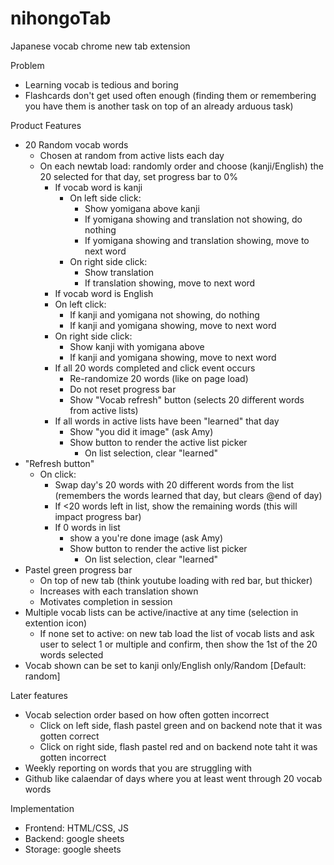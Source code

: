 # nihongoTab
Japanese vocab chrome new tab extension

Problem
- Learning vocab is tedious and boring
- Flashcards don't get used often enough (finding them or remembering you have them is another task on top of an already arduous task)

Product Features
- 20 Random vocab words
  - Chosen at random from active lists each day
  - On each newtab load: randomly order and choose (kanji/English) the 20 selected for that day, set progress bar to 0%
    - If vocab word is kanji
      - On left side click: 
        - Show yomigana above kanji
        - If yomigana showing and translation not showing, do nothing
        - If yomigana showing and translation showing, move to next word
      - On right side click: 
        - Show translation 
        - If translation showing, move to next word
    -  If vocab word is English
      - On left click: 
        - If kanji and yomigana not showing, do nothing
        - If kanji and yomigana showing, move to next word
      - On right side click: 
        - Show kanji with yomigana above 
        - If kanji and yomigana showing, move to next word
    - If all 20 words completed and click event occurs
      - Re-randomize 20 words (like on page load) 
      - Do not reset progress bar
      - Show "Vocab refresh" button (selects 20 different words from active lists)
    - If all words in active lists have been "learned" that day
      - Show "you did it image" (ask Amy)
      - Show button to render the active list picker
        - On list selection, clear "learned"
- "Refresh button"
  - On click:
    - Swap day's 20 words with 20 different words from the list (remembers the words learned that day, but clears @end of day)
    - If <20 words left in list, show the remaining words (this will impact progress bar)
    - If 0 words in list
      - show a you're done image (ask Amy)
      - Show button to render the active list picker
        - On list selection, clear "learned"
- Pastel green progress bar 
  - On top of new tab (think youtube loading with red bar, but thicker)
  - Increases with each translation shown
  - Motivates completion in session  
- Multiple vocab lists can be active/inactive at any time (selection in extention icon)
  - If none set to active: on new tab load the list of vocab lists and ask user to select 1 or multiple and confirm, then show the 1st of the 20 words selected
- Vocab shown can be set to kanji only/English only/Random [Default: random]
 

Later features
- Vocab selection order based on how often gotten incorrect
  - Click on left side, flash pastel green and on backend note that it was gotten correct
  - Click on right side, flash pastel red and on backend note taht it was gotten incorrect
- Weekly reporting on words that you are struggling with
- Github like calaendar of days where you at least went through 20 vocab words

Implementation
- Frontend: HTML/CSS, JS
- Backend: google sheets
- Storage: google sheets
